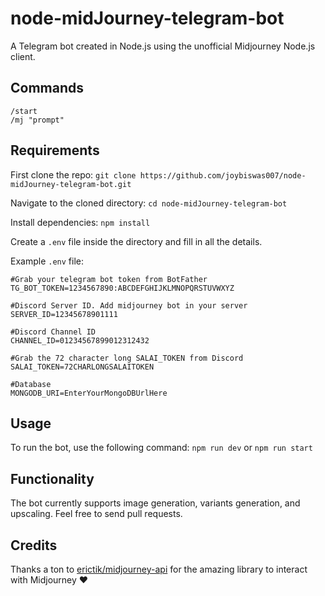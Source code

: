 # node-midJourney-telegram-bot
A Telegram bot created in Node.js using the unofficial Midjourney Node.js client.

## Commands
```
/start 
/mj "prompt" 
```

## Requirements
First clone the repo: 
``` git clone https://github.com/joybiswas007/node-midJourney-telegram-bot.git ```

Navigate to the cloned directory: 
``` cd node-midJourney-telegram-bot ```

Install dependencies: ``` npm install ```

Create a `.env` file inside the directory and fill in all the details.

Example `.env` file:
```
#Grab your telegram bot token from BotFather
TG_BOT_TOKEN=1234567890:ABCDEFGHIJKLMNOPQRSTUVWXYZ

#Discord Server ID. Add midjourney bot in your server
SERVER_ID=12345678901111 

#Discord Channel ID
CHANNEL_ID=01234567899012312432

#Grab the 72 character long SALAI_TOKEN from Discord
SALAI_TOKEN=72CHARLONGSALAITOKEN

#Database
MONGODB_URI=EnterYourMongoDBUrlHere
```

## Usage
To run the bot, use the following command: `npm run dev` or `npm run start`


## Functionality
The bot currently supports image generation, variants generation, and upscaling. Feel free to send pull requests.

## Credits
Thanks a ton to [erictik/midjourney-api](https://github.com/erictik/midjourney-api) for the amazing library to interact with Midjourney ❤️